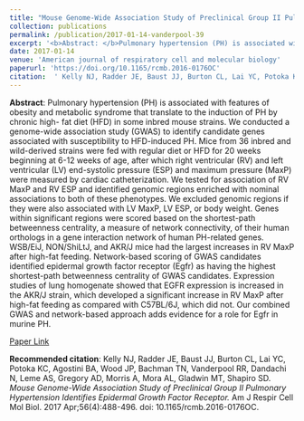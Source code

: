 ```yaml
--- 
title: "Mouse Genome-Wide Association Study of Preclinical Group II Pulmonary Hypertension Identifies Epidermal Growth Factor Receptor." 
collection: publications 
permalink: /publication/2017-01-14-vanderpool-39 
excerpt: '<b>Abstract: </b>Pulmonary hypertension (PH) is associated with features of obesity and metabolic syndrome that translate to the induction of PH by chronic high- fat diet (HFD) in some inbred mouse strains. We conducted a genome-wide association study (GWAS) to identify candidate genes associated with susceptibility to [...]' 
date: 2017-01-14 
venue: 'American journal of respiratory cell and molecular biology' 
paperurl: 'https://doi.org/10.1165/rcmb.2016-0176OC' 
citation:  ' Kelly NJ, Radder JE, Baust JJ, Burton CL, Lai YC, Potoka KC, Agostini BA, Wood JP, Bachman TN, Vanderpool RR, Dandachi N, Leme AS, Gregory AD, Morris A, Mora AL, Gladwin MT, Shapiro SD. <i>Mouse Genome-Wide Association Study of Preclinical Group II Pulmonary Hypertension Identifies Epidermal Growth Factor Receptor.</i> Am J Respir Cell Mol Biol. 2017 Apr;56(4):488-496. doi: 10.1165/rcmb.2016-0176OC.' 
--- 
```

<b>Abstract</b>:  Pulmonary hypertension (PH) is associated with features of obesity and metabolic syndrome that translate to the induction of PH by chronic high- fat diet (HFD) in some inbred mouse strains. We conducted a genome-wide association study (GWAS) to identify candidate genes associated with susceptibility to HFD-induced PH. Mice from 36 inbred and wild-derived strains were fed with regular diet or HFD for 20 weeks beginning at 6-12 weeks of age, after which right ventricular (RV) and left ventricular (LV) end-systolic pressure (ESP) and maximum pressure (MaxP) were measured by cardiac catheterization. We tested for association of RV MaxP and RV ESP and identified genomic regions enriched with nominal associations to both of these phenotypes. We excluded genomic regions if they were also associated with LV MaxP, LV ESP, or body weight. Genes within significant regions were scored based on the shortest-path betweenness centrality, a measure of network connectivity, of their human orthologs in a gene interaction network of human PH-related genes. WSB/EiJ, NON/ShiLtJ, and AKR/J mice had the largest increases in RV MaxP after high-fat feeding. Network-based scoring of GWAS candidates identified epidermal growth factor receptor (Egfr) as having the highest shortest-path betweenness centrality of GWAS candidates. Expression studies of lung homogenate showed that EGFR expression is increased in the AKR/J strain, which developed a significant increase in RV MaxP after high-fat feeding as compared with C57BL/6J, which did not. Our combined GWAS and network-based approach adds evidence for a role for Egfr in murine PH.  
 
[Paper Link](https://doi.org/10.1165/rcmb.2016-0176OC) 
 
<b>Recommended citation</b>:  Kelly NJ, Radder JE, Baust JJ, Burton CL, Lai YC, Potoka KC, Agostini BA, Wood JP, Bachman TN, Vanderpool RR, Dandachi N, Leme AS, Gregory AD, Morris A, Mora AL, Gladwin MT, Shapiro SD. <i>Mouse Genome-Wide Association Study of Preclinical Group II Pulmonary Hypertension Identifies Epidermal Growth Factor Receptor.</i> Am J Respir Cell Mol Biol. 2017 Apr;56(4):488-496. doi: 10.1165/rcmb.2016-0176OC. 
